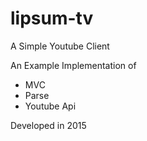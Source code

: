 # lipsum-tv
A Simple Youtube Client

An Example Implementation of
- MVC
- Parse
- Youtube Api

Developed in 2015
